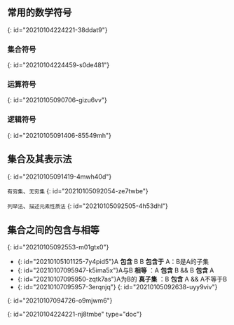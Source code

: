 ## 常用的数学符号
{: id="20210104224221-38ddat9"}

### 集合符号
{: id="20210104224459-s0de481"}

### 运算符号
{: id="20210105090706-gizu6vv"}

### 逻辑符号
{: id="20210105091406-85549mh"}

## 集合及其表示法
{: id="20210105091419-4mwh40d"}

`有穷集`、`无穷集`
{: id="20210105092054-ze7twbe"}

`列举法`、`描述元素性质法`
{: id="20210105092505-4h53dhl"}

## 集合之间的包含与相等
{: id="20210105092553-m01gtx0"}

- {: id="20210105101125-7y4pid5"}A **包含** B  B **包含于** A：B是A的子集
- {: id="20210107095947-k5ima5x"}A与B **相等** ：A **包含** B && B **包含** A
- {: id="20210107095950-zqtk7as"}A为B的 **真子集** ：B **包含** A && A不等于B
- {: id="20210107095957-3erqnjq"}
{: id="20210105092638-uyy9viv"}

{: id="20210107094726-o9mjwm6"}


{: id="20210104224221-nj8tmbe" type="doc"}
